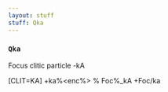 ```yaml
---
layout: stuff
stuff: Qka
---
```

### ` Qka ` 

Focus clitic particle -kA

[CLIT=KA]
+ka%<enc%>
% Foc%_kA
+Foc/ka
